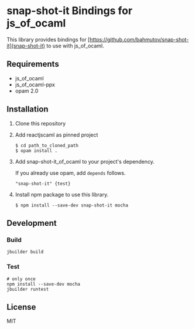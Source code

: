 # snap-shot-it Bindings for js\_of\_ocaml #
This library provides bindings for [https://github.com/bahmutov/snap-shot-it](snap-shot-it) to use with js\_of\_ocaml.

## Requirements ##

* js\_of\_ocaml
* js\_of\_ocaml-ppx
* opam 2.0

## Installation ##
1. Clone this repository
1. Add reactjscaml as pinned project

   ```shell
   $ cd path_to_cloned_path
   $ opam install .
   ```

1. Add snap-shot-it\_of\_ocaml to your project's dependency.

   If you already use opam, add ``depends`` follows.

   ```
   "snap-shot-it" {test}
   ```

1. Install npm package to use this library.

    ```shell
    $ npm install --save-dev snap-shot-it mocha
    ```

## Development ##

### Build ###

```shell
jbuilder build
```

### Test ###

```shell
# only once
npm install --save-dev mocha
jbuilder runtest
```

## License ##
MIT

